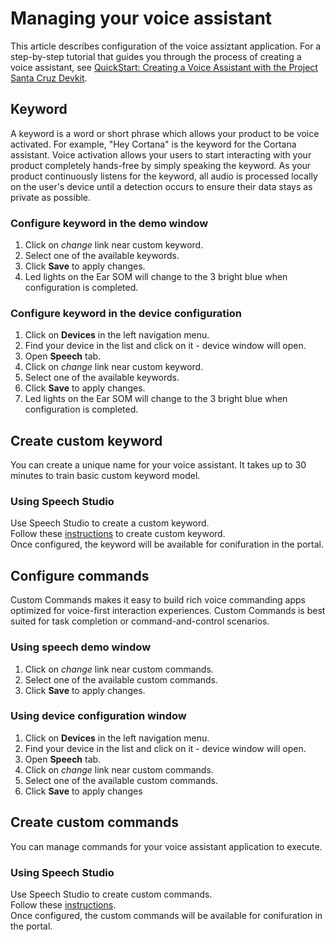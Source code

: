 # Managing your voice assistant

This article describes configuration of the voice assiztant application. 
For a step-by-step tutorial that guides you through the process of creating a voice assistant, see [QuickStart: Creating a Voice Assistant with the Project Santa Cruz Devkit](../nocode-speech.md).

## Keyword

A keyword is a word or short phrase which allows your product to be voice activated. For example, "Hey Cortana" is the keyword for the Cortana assistant. Voice activation allows your users to start interacting with your product completely hands-free by simply speaking the keyword. As your product continuously listens for the keyword, all audio is processed locally on the user's device until a detection occurs to ensure their data stays as private as possible. 

### Configure keyword in the demo window

1. Click on *change* link near custom keyword.
2. Select one of the available keywords. 
3. Click **Save** to apply changes.
4. Led lights on the Ear SOM will change to the 3 bright blue when configuration is completed.

### Configure keyword in the device configuration

1. Click on **Devices** in the left navigation menu.
2. Find your device in the list and click on it - device window will open.
3. Open **Speech** tab.
4. Click on *change* link near custom keyword.
5. Select one of the available keywords. 
6. Click **Save** to apply changes.
4. Led lights on the Ear SOM will change to the 3 bright blue when configuration is completed.

## Create custom keyword

You can create a unique name for your voice assistant. It takes up to 30 minutes to train basic custom keyword model.

### Using Speech Studio

Use Speech Studio to create a custom keyword. <br>
Follow these [instructions](https://docs.microsoft.com/en-us/azure/cognitive-services/speech-service/speech-devices-sdk-create-kws) to create custom keyword. <br>
Once configured, the keyword will be available for conifuration in the portal.

## Configure commands

Custom Commands makes it easy to build rich voice commanding apps optimized for voice-first interaction experiences. Custom Commands is best suited for task completion or command-and-control scenarios.

### Using speech demo window

1. Click on *change* link near custom commands.
2. Select one of the available custom commands.
3. Click **Save** to apply changes. 

### Using device configuration window

1. Click on **Devices** in the left navigation menu.
2. Find your device in the list and click on it - device window will open.
3. Open **Speech** tab.
4. Click on *change* link near custom commands.
5. Select one of the available custom commands.
6. Click **Save** to apply changes 

## Create custom commands

You can manage commands for your voice assistant application to execute.

### Using Speech Studio

Use Speech Studio to create custom commands. <br>
Follow these [instructions](https://docs.microsoft.com/en-us/azure/cognitive-services/speech-service/quickstart-custom-commands-application).<br>
Once configured, the custom commands will be available for conifuration in the portal.
